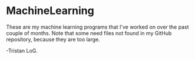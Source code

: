 # MachineLearning
These are my machine learning programs that I've worked on over the past couple of months. Note that some need files not found in my GitHub repository, because they are too large. 

-Tristan LoG.
